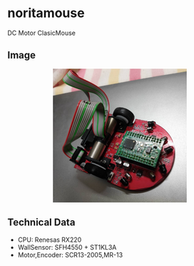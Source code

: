 # noritamouse
DC Motor ClasicMouse

## Image
<div align="center">
<img src="schematics/mouse.jpg" width="300px" />
</div>

## Technical Data
- CPU: Renesas RX220
- WallSensor: SFH4550 + ST1KL3A
- Motor,Encoder: SCR13-2005,MR-13


